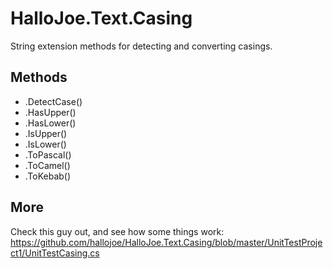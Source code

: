 # HalloJoe.Text.Casing
String extension methods for detecting and converting casings.

## Methods

 - .DetectCase()
 - .HasUpper()
 - .HasLower()
 - .IsUpper()
 - .IsLower()
 - .ToPascal()
 - .ToCamel()
 - .ToKebab()

## More

Check this guy out, and see how some things work: https://github.com/hallojoe/HalloJoe.Text.Casing/blob/master/UnitTestProject1/UnitTestCasing.cs
